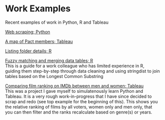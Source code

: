 # Work Examples
Recent examples of work in Python, R and Tableau

[Web scraping; Python](https://github.com/jdsandow/examples/blob/main/IMDb-scraping-Python)

[A map of Pact members; Tableau](https://public.tableau.com/app/profile/jd8131/viz/Pact/Sheet1)

[Listing folder details; R](https://github.com/jdsandow/examples/blob/main/subfolder-details-in-R)

[Fuzzy matching and merging data tables; R](https://github.com/jdsandow/examples/blob/main/matching-titles-in-r)  
This is a guide for a work colleague who has limited experience in R, guiding them step-by-step through data cleaning and using stringdist to join tables based on the Longest Common Substring

[Comparing film ranking on IMDb between men and women; Tableau](https://public.tableau.com/app/profile/jd8131/viz/IMDbGenderSplit/Summary2)  
This was a project I gave myself to simulatenously learn Python and Tableau. It is a very rough work-in-progress that I have since decided to scrap and redo (see top example for the beginning of this). This shows you the relative ranking of films by all voters, women only and men only, that you can then filter and the ranks recalculate based on genre(s) or years.  
